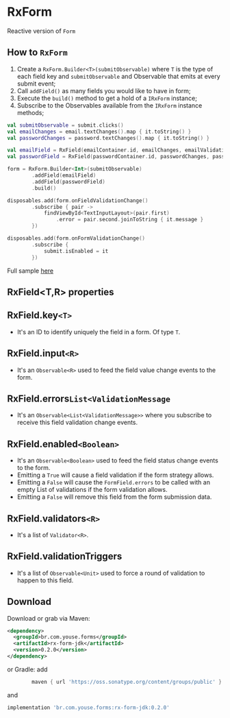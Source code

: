 RxForm
========

Reactive version of `Form`

How to `RxForm`
--------
1) Create a `RxForm.Builder<T>(submitObservable)` where `T` is the type of each field key and `submitObservable` and Observable that emits at every submit event;
2) Call `addField()` as many fields you would like to have in form;
3) Execute the `build()` method to get a hold of a `IRxForm` instance;
4) Subscribe to the Observables available from the `IRxForm` instance methods;


``` kotlin
val submitObservable = submit.clicks()
val emailChanges = email.textChanges().map { it.toString() }
val passwordChanges = password.textChanges().map { it.toString() }

val emailField = RxField(emailContainer.id, emailChanges, emailValidations)
val passwordField = RxField(passwordContainer.id, passwordChanges, passwordValidations)

form = RxForm.Builder<Int>(submitObservable)
        .addField(emailField)
        .addField(passwordField)
        .build()

disposables.add(form.onFieldValidationChange()
        .subscribe { pair ->
            findViewById<TextInputLayout>(pair.first)
                .error = pair.second.joinToString { it.message }
        })

disposables.add(form.onFormValidationChange()
        .subscribe {
            submit.isEnabled = it
        })
```

Full sample [here](https://github.com/youse-seguradora/form/blob/master/app/src/main/kotlin/br/com/youse/forms/samples/rx/RxLoginActivity.kt)

RxField<T,R> properties
--------
## RxField.key`<T>`
 - It's an ID to identify uniquely the field in a form. Of type `T`.

## RxField.input`<R>`
 - It's an `Observable<R>` used to feed the field value change events to the form.

## RxField.errors`List<ValidationMessage`
 - It's an `Observable<List<ValidationMessage>>` where you subscribe to receive this field validation change events.

## RxField.enabled`<Boolean>`
 - It's an `Observable<Boolean>` used to feed the field status change events to the form.
 - Emitting a `True` will cause a field validation if the form strategy allows.
 - Emitting a `False` will cause the `FormField.errors` to be called with an empty List of validations if the form validation allows.
 - Emitting a `False` will remove this field from the form submission data.

## RxField.validators`<R>`
  - It's a list of `Validator<R>`.

## RxField.validationTriggers
 - It's a list of `Observable<Unit>` used to force a round of validation to happen to this field.


Download
--------

Download or grab via Maven:
```xml
<dependency>
  <groupId>br.com.youse.forms</groupId>
  <artifactId>rx-form-jdk</artifactId>
  <version>0.2.0</version>
</dependency>
```
or Gradle:
add
```groovy
        maven { url 'https://oss.sonatype.org/content/groups/public' }
```
and
```groovy
implementation 'br.com.youse.forms:rx-form-jdk:0.2.0'
```


